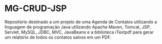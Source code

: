 # MG-CRUD-JSP
Repositório destinado a um projeto de uma Agenda de Contatos utilizando a linguagem de programação Java utilizando Apache Maven, Tomcat, JSP, Servlet, MySQL, JDBC, MVC, JavaBeans e a biblioteca iTextpdf para gerar um relatório de todos os contatos salvos em um PDF.
